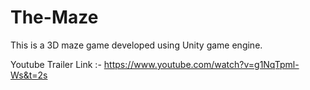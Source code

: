 # The-Maze
This is a 3D maze game developed using Unity game engine.

Youtube Trailer Link :- https://www.youtube.com/watch?v=g1NqTpml-Ws&t=2s
